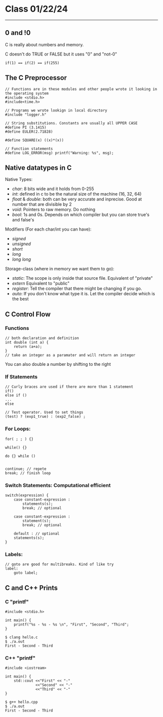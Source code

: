 # Class 01/22/24
---

## 0 and !0

C is really about numbers and memory. 

C doesn't do TRUE or FALSE but it uses "0" and "not-0"

```
if(1) == if(2) == if(255)
```

## The C Preprocessor

```
// Functions are in these modules and other people wrote it looking in the operating system
#include <stdio.h>
#include<time.h>

// Programs we wrote lookign in local directory
#include "logger.h"

// String substitutions. Constants are usually all UPPER CASE
#define PI (3.1415)
#define EULER(2.71828)

#define SQUARE(x) ((x)*(x))

// Function statements
#define LOG_ERROR(msg) printf("Warning: %s", msg);
```

## Native datatypes in C
Native Types:
* <i>char</i>: 8 bits wide and it holds from 0-255
* <i>int</i>: defined in c to be the natural size of the machine (16, 32, 64)
* <i>float</i> & <i>double</i>: both can be very accurate and inprecise. Good at number that are divisible by 2
* <i>void</i>: Pointers to raw memory. Do nothing
* <i>bool</i>: 1s and 0s. Depends on which compiler but you can store true's and false's

Modifiers (For each char/int you can have):
* <i>signed</i>
* <i>unsigned</i>
* <i>short</i>
* <i>long</i>
* <i>long long</i>

Storage-class (where in memory we want them to go):
* <i>static</i>: The scope is only inside that source file. Equivalent of "private"
* <i>extern</i> Equivalent to "public"
* <i>register</i>: Tell the compiler that there might be changing if you go. 
* <i>auto</i>: If you don't know what type it is. Let the compiler decide which is the best

## C Control Flow

### Functions
```
// both declaration and definition
int double (int a) {
    return (a+a);
}
// take an integer as a paramater and will return an integer
```
You can also double a number by shifting to the right

### If Statements
```
// Curly braces are used if there are more than 1 statement
if()
else if ()
...
else

// Test operator. Used to set things
(test) ? (exp1_true) : (exp2_false) ;
```

### For Loops:
```
for( ; ; ) {}

while() {}

do {} while ()


continue; // repete
break; // finish loop
```

### Switch Statements: Computational efficient
```
switch(expression) {
    case constant-expression :
        statements(s);
        break; // optional

    case constant-expression :
        statement(s);
        break; // optional

    default : // optional
    statements(s);
}
```

### Labels: 
```
// goto are good for multibreaks. Kind of like try
label:
    goto label;
```

## C and C++ Prints

### C "printf"
```
#include <stdio.h>

int main() {
    printf("%s - %s - %s \n", "First", "Second", "Third";
}
```

```
$ clang hello.c
$ ./a.out
First - Second - Third
```

### C++ "printf"
```
#include <iostream>

int main() {
    std::cout <<"First" << "-"
              <<"Second" << "-"
              <<"Third" << "-"
}
```

```
$ g++ hello.cpp
$ ./a.out
First - Second - Third

```
